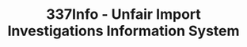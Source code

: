 ---
bigquery: https://console.cloud.google.com/bigquery?p=patents-public-data&d=usitc_investigations&page=dataset&project=sheets-management-319211
citation: US International Trade Commission 337Info Unfair Import Investigations Information
  System
contributors: US International Trade Comission
cost: None
description: US International Trade Commission 337Info Unfair Import Investigations
  Information System contains data on investigations done under Section 337. Section
  337 declares the infringement of certain statutory intellectual property rights
  and other forms of unfair competition in import trade to be unlawful practices.
  Most Section 337 investigations involve allegations of patent or registered trademark
  infringement.
documentation: FAQ and tutorial available on the site
last_edit: Mon, 04 Apr 2022 19:10:40 GMT
location: https://pubapps2.usitc.gov/337external/
maintained_by: US International Trade Comission
schema_fields: '[''reportingRequirements'', ''endDateMarkmanHearing'', ''dateComplaintFiled'',
  ''dateOfPublicationFrNotice'', ''id'', ''ouiiAttorney'', ''dateCreated'', ''ouiiParticipation'',
  ''markmanHearing'', ''teoReliefGranted'', ''finalDetNoViolation'', ''actualEndDateEvidHear'',
  ''gcAttorney'', ''respondent'', ''docketNo'', ''finalDetViolation'', ''startDateMarkmanHearing'',
  ''internalRemand'', ''finalIdOnViolationIssue'', ''patentNumbers'', ''teoProceedingInvolved'',
  ''teoIdDueDate'', ''investigationTermDate'', ''investigationType'', ''aljAssigned'',
  ''teoIdIssueDate'', ''currentStatus'', ''complainant'', ''cafcAppeals'', ''scheduledStartDateEvidHear'',
  ''scheduledEndDateEvidHear'', ''trademarkNumbers'', ''htsNumbers'', ''actualStartDateEvidHear'',
  ''patentNumber'', ''issueDateOtherNonFinal'', ''copyrightNumbers'', ''publication_number'',
  ''title'', ''invUnfairAct'', ''lastUpdated'', ''investigationNo'', ''finalIdOnViolationDue'',
  ''currentActiveALJ'', ''targetDate'']'
shortname: unfair_import_investigations
tags:
- import
- legal
- trade
timeframe: 2008-2021 (prior to 2008 downloadable as a JSON file)
title: 337Info - Unfair Import Investigations Information System
uuid: 2721f5ec-e599-4890-9265-9706719fc71e
---